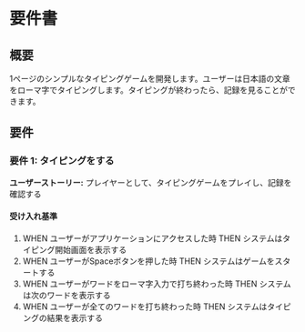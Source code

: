 # 要件書

## 概要

1ページのシンプルなタイピングゲームを開発します。ユーザーは日本語の文章をローマ字でタイピングします。タイピングが終わったら、記録を見ることができます。

## 要件

### 要件 1: タイピングをする

**ユーザーストーリー:** プレイヤーとして、タイピングゲームをプレイし、記録を確認する

#### 受け入れ基準

1. WHEN ユーザーがアプリケーションにアクセスした時 THEN システムはタイピング開始画面を表示する
2. WHEN ユーザーがSpaceボタンを押した時 THEN システムはゲームをスタートする
3. WHEN ユーザーがワードをローマ字入力で打ち終わった時 THEN システムは次のワードを表示する
4. WHEN ユーザーが全てのワードを打ち終わった時 THEN システムはタイピングの結果を表示する
